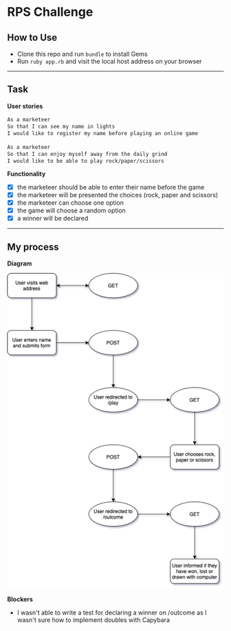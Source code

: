 # RPS Challenge

## How to Use

- Clone this repo and run ``bundle`` to install Gems
- Run ``ruby app.rb`` and visit the local host address on your browser

---

## Task

__User stories__

```
As a marketeer
So that I can see my name in lights
I would like to register my name before playing an online game

As a marketeer
So that I can enjoy myself away from the daily grind
I would like to be able to play rock/paper/scissors
```

__Functionality__

- [x] the marketeer should be able to enter their name before the game
- [x] the marketeer will be presented the choices (rock, paper and scissors)
- [x] the marketeer can choose one option
- [x] the game will choose a random option
- [x] a winner will be declared

---

## My process

__Diagram__

![RPS Diagram](rps-diagram.png)

__Blockers__
- I wasn't able to write a test for declaring a winner on /outcome as I wasn't sure how to implement doubles with Capybara 